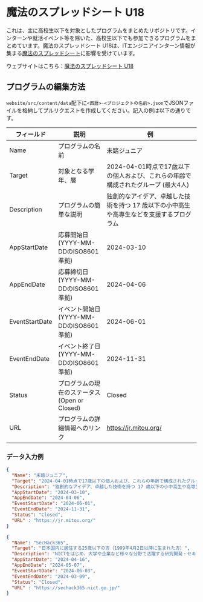 # 魔法のスプレッドシート U18

これは、主に高校生以下を対象としたプログラムをまとめたリポジトリです。インターンや就活イベント等を除いた、高校生以下でも参加できるプログラムをまとめています。魔法のスプレッドシート U18は、ITエンジニアインターン情報が集まる[魔法のスプレッドシート](https://github.com/magic-spreadsheets/magic-spreadsheets.github.io)に影響を受けています。

ウェブサイトはこちら：[魔法のスプレッドシート U18](https://gorira-tatsu.github.io/magic-spreadsheet-u18/)

## プログラムの編集方法

`website/src/content/data`配下に`<西暦>-<プロジェクトの名前>.json`でJSONファイルを格納してプルリクエストを作成してください。記入の例は以下の通りです。

| フィールド | 説明 | 例 |
|------------|------|-----|
| Name | プログラムの名前 | 未踏ジュニア |
| Target | 対象となる学年、層 | 2024-04-01時点で17歳以下の個人および、これらの年齢で構成されたグループ (最大4人) |
| Description | プログラムの簡単な説明 | 独創的なアイデア、卓越した技術を持つ 17 歳以下の小中高生や高専生などを支援するプログラム |
| AppStartDate | 応募開始日(YYYY-MM-DDのISO8601準拠) | 2024-03-10 |
| AppEndDate | 応募締切日(YYYY-MM-DDのISO8601準拠) | 2024-04-06 |
| EventStartDate | イベント開始日(YYYY-MM-DDのISO8601準拠) | 2024-06-01 |
| EventEndDate | イベント終了日(YYYY-MM-DDのISO8601準拠) | 2024-11-31 |
| Status | プログラムの現在のステータス(Open or Closed) | Closed |
| URL | プログラムの詳細情報へのリンク | https://jr.mitou.org/ |

### データ入力例

```2024-未踏ジュニア.json
{
  "Name": "未踏ジュニア",
  "Target": "2024-04-01時点で17歳以下の個人および、これらの年齢で構成されたグループ (最大4人)",
  "Description": "独創的なアイデア、卓越した技術を持つ 17 歳以下の小中高生や高専生などを支援するプログラム",
  "AppStartDate": "2024-03-10",
  "AppEndDate": "2024-04-06",
  "EventStartDate": "2024-06-01",
  "EventEndDate": "2024-11-31",
  "Status": "Closed",
  "URL" : "https://jr.mitou.org/"
}
```

```2024-SecHack365.json
{
  "Name": "SecHack365",
  "Target": "日本国内に居住する25歳以下の方（1999年4月2日以降に生まれた方）",
  "Description": "NICTをはじめ、大学や企業など様々な分野で活躍する研究開発・セキュリティのスペシャリスト からなる専門家集団（トレーナー）の助言を得ながら、サイバーセキュリティの課題解決に資する 実践的な研究・開発に取り組みます。",
  "AppStartDate": "2024-04-16",
  "AppEndDate": "2024-05-07",
  "EventStartDate": "2024-06-03",
  "EventEndDate": "2024-03-09",
  "Status": "Closed",
  "URL" : "https://sechack365.nict.go.jp/"
}
```